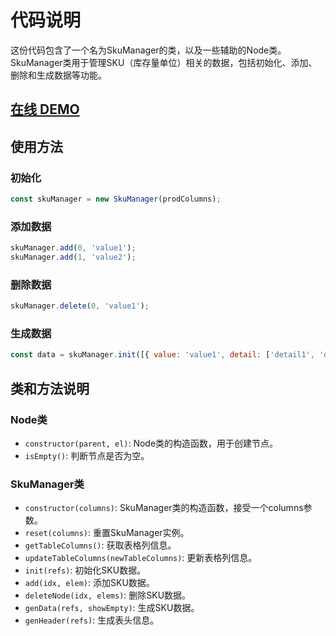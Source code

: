 # 代码说明

这份代码包含了一个名为SkuManager的类，以及一些辅助的Node类。SkuManager类用于管理SKU（库存量单位）相关的数据，包括初始化、添加、删除和生成数据等功能。

## [在线 DEMO](https://hewson99.github.io/vue-sku/)

## 使用方法

### 初始化

```javascript
const skuManager = new SkuManager(prodColumns);
```

### 添加数据

```javascript
skuManager.add(0, 'value1');
skuManager.add(1, 'value2');
```

### 删除数据

```javascript
skuManager.delete(0, 'value1');
```

### 生成数据

```javascript
const data = skuManager.init([{ value: 'value1', detail: ['detail1', 'detail2'] }]);
```

## 类和方法说明

### Node类

- `constructor(parent, el)`: Node类的构造函数，用于创建节点。
- `isEmpty()`: 判断节点是否为空。

### SkuManager类

- `constructor(columns)`: SkuManager类的构造函数，接受一个columns参数。
- `reset(columns)`: 重置SkuManager实例。
- `getTableColumns()`: 获取表格列信息。
- `updateTableColumns(newTableColumns)`: 更新表格列信息。
- `init(refs)`: 初始化SKU数据。
- `add(idx, elem)`: 添加SKU数据。
- `deleteNode(idx, elems)`: 删除SKU数据。
- `genData(refs, showEmpty)`: 生成SKU数据。
- `genHeader(refs)`: 生成表头信息。

